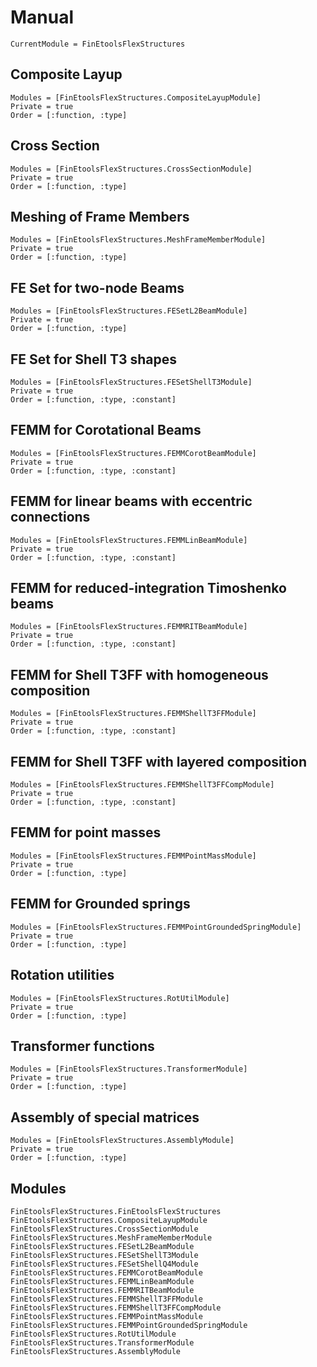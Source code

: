 # Manual


```@meta
CurrentModule = FinEtoolsFlexStructures
```


## Composite Layup 

```@autodocs
Modules = [FinEtoolsFlexStructures.CompositeLayupModule]
Private = true
Order = [:function, :type]
```

## Cross Section 

```@autodocs
Modules = [FinEtoolsFlexStructures.CrossSectionModule]
Private = true
Order = [:function, :type]
```

## Meshing of Frame Members 

```@autodocs
Modules = [FinEtoolsFlexStructures.MeshFrameMemberModule]
Private = true
Order = [:function, :type]
```

## FE Set for two-node Beams

```@autodocs
Modules = [FinEtoolsFlexStructures.FESetL2BeamModule]
Private = true
Order = [:function, :type]
```

## FE Set for Shell T3 shapes

```@autodocs
Modules = [FinEtoolsFlexStructures.FESetShellT3Module]
Private = true
Order = [:function, :type, :constant]
```

## FEMM for Corotational Beams 

```@autodocs
Modules = [FinEtoolsFlexStructures.FEMMCorotBeamModule]
Private = true
Order = [:function, :type, :constant]
```

## FEMM for linear beams with eccentric connections

```@autodocs
Modules = [FinEtoolsFlexStructures.FEMMLinBeamModule]
Private = true
Order = [:function, :type, :constant]
```

## FEMM for reduced-integration Timoshenko beams

```@autodocs
Modules = [FinEtoolsFlexStructures.FEMMRITBeamModule]
Private = true
Order = [:function, :type, :constant]
```

## FEMM for Shell T3FF with homogeneous composition

```@autodocs
Modules = [FinEtoolsFlexStructures.FEMMShellT3FFModule]
Private = true
Order = [:function, :type, :constant]
```

## FEMM for Shell T3FF with layered composition

```@autodocs
Modules = [FinEtoolsFlexStructures.FEMMShellT3FFCompModule]
Private = true
Order = [:function, :type, :constant]
```

## FEMM for point masses

```@autodocs
Modules = [FinEtoolsFlexStructures.FEMMPointMassModule]
Private = true
Order = [:function, :type]
```

## FEMM for Grounded springs

```@autodocs
Modules = [FinEtoolsFlexStructures.FEMMPointGroundedSpringModule]
Private = true
Order = [:function, :type]
```

## Rotation utilities

```@autodocs
Modules = [FinEtoolsFlexStructures.RotUtilModule]
Private = true
Order = [:function, :type]
```

## Transformer functions

```@autodocs
Modules = [FinEtoolsFlexStructures.TransformerModule]
Private = true
Order = [:function, :type]
```

## Assembly of special matrices

```@autodocs
Modules = [FinEtoolsFlexStructures.AssemblyModule]
Private = true
Order = [:function, :type]
```

## Modules

```@docs
FinEtoolsFlexStructures.FinEtoolsFlexStructures
FinEtoolsFlexStructures.CompositeLayupModule
FinEtoolsFlexStructures.CrossSectionModule
FinEtoolsFlexStructures.MeshFrameMemberModule
FinEtoolsFlexStructures.FESetL2BeamModule
FinEtoolsFlexStructures.FESetShellT3Module
FinEtoolsFlexStructures.FESetShellQ4Module
FinEtoolsFlexStructures.FEMMCorotBeamModule
FinEtoolsFlexStructures.FEMMLinBeamModule
FinEtoolsFlexStructures.FEMMRITBeamModule
FinEtoolsFlexStructures.FEMMShellT3FFModule
FinEtoolsFlexStructures.FEMMShellT3FFCompModule
FinEtoolsFlexStructures.FEMMPointMassModule
FinEtoolsFlexStructures.FEMMPointGroundedSpringModule
FinEtoolsFlexStructures.RotUtilModule
FinEtoolsFlexStructures.TransformerModule
FinEtoolsFlexStructures.AssemblyModule
```

